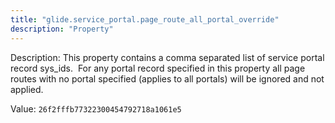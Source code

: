 ```yaml
---
title: "glide.service_portal.page_route_all_portal_override"
description: "Property"
---
```


Description: This property contains a comma separated list of service portal record sys_ids.  For any portal record specified in this property all page routes with no portal specified (applies to all portals) will be ignored and not applied.

Value: `26f2fffb77322300454792718a1061e5`